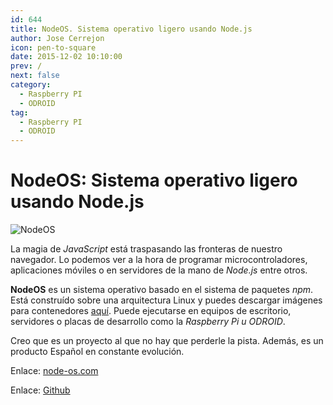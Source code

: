 ```yaml
---
id: 644
title: NodeOS. Sistema operativo ligero usando Node.js
author: Jose Cerrejon
icon: pen-to-square
date: 2015-12-02 10:10:00
prev: /
next: false
category:
  - Raspberry PI
  - ODROID
tag:
  - Raspberry PI
  - ODROID
---
```


# NodeOS: Sistema operativo ligero usando Node.js

![NodeOS](/images/2015/11/nodeos.png)

La magia de *JavaScript* está traspasando las fronteras de nuestro navegador. Lo podemos ver a la hora de programar microcontroladores, aplicaciones móviles o en servidores de la mano de *Node.js* entre otros.

**NodeOS** es un sistema operativo basado en el sistema de paquetes *npm*. Está construído sobre una arquitectura Linux y puedes descargar imágenes para contenedores [aquí](https://github.com/NodeOS/NodeOS/releases). Puede ejecutarse en equipos de escritorio, servidores o placas de desarrollo como la *Raspberry Pi u ODROID*.

Creo que es un proyecto al que no hay que perderle la pista. Además, es un producto Español en constante evolución.

Enlace: [node-os.com](http://node-os.com)

Enlace: [Github](https://github.com/NodeOS/NodeOS)